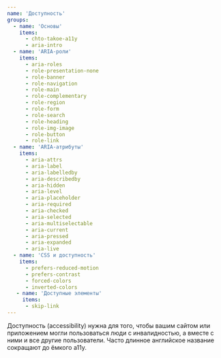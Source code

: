 ```yaml
---
name: 'Доступность'
groups:
  - name: 'Основы'
    items:
      - chto-takoe-a11y
      - aria-intro
  - name: 'ARIA-роли'
    items:
      - aria-roles
      - role-presentation-none
      - role-banner
      - role-navigation
      - role-main
      - role-complementary
      - role-region
      - role-form
      - role-search
      - role-heading
      - role-img-image
      - role-button
      - role-link
  - name: 'ARIA-атрибуты'
    items:
      - aria-attrs
      - aria-label
      - aria-labelledby
      - aria-describedby
      - aria-hidden
      - aria-level
      - aria-placeholder
      - aria-required
      - aria-checked
      - aria-selected
      - aria-multiselectable
      - aria-current
      - aria-pressed
      - aria-expanded
      - aria-live
  - name: 'CSS и доступность'
    items:
      - prefers-reduced-motion
      - prefers-contrast
      - forced-colors
      - inverted-colors
   - name: 'Доступные элементы'
     items:
      - skip-link
---
```


Доступность (accessibility) нужна для того, чтобы вашим сайтом или приложением могли пользоваться люди с инвалидностью, а вместе с ними и все другие пользователи. Часто длинное английское название сокращают до ёмкого a11y.
